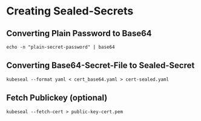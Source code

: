 # Creating Sealed-Secrets

## Converting Plain Password to Base64
``echo -n "plain-secret-password" | base64``

## Converting Base64-Secret-File to Sealed-Secret
``kubeseal --format yaml < cert_base64.yaml > cert-sealed.yaml``

## Fetch Publickey (optional)
``kubeseal --fetch-cert > public-key-cert.pem``
